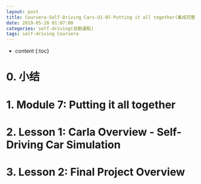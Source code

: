 ```yaml
---
layout: post
title: Coursera-Self-Driving Cars-U1-07-Putting it all together(集成完整车辆控制系统)
date: 2019-05-20 01:07:00
categories: self-driving(自動運転)
tags: self-driving Coursera
---
```

* content
{:toc}

# 0. 小结

# 1. Module 7: Putting it all together

# 2. Lesson 1: Carla Overview - Self-Driving Car Simulation

# 3. Lesson 2: Final Project Overview

